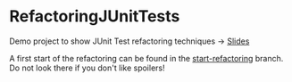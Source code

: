 # RefactoringJUnitTests
Demo project to show JUnit Test refactoring techniques -> [Slides](slides.com/franziskasauerwein/refactoring-junit)

A first start of the refactoring can be found in the [start-refactoring](https://github.com/franziskas/RefactoringJUnitTests/tree/start-refactoring) branch. Do not look there if you don't like spoilers!
